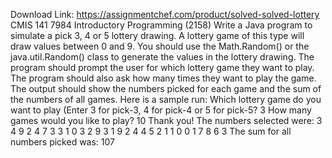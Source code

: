 Download Link: https://assignmentchef.com/product/solved-solved-lottery
<br>
CMIS 141 7984 Introductory Programming (2158) Write a Java program to simulate a pick 3, 4 or 5 lottery drawing. A lottery game of this type will draw values between 0 and 9. You should use the Math.Random() or the java.util.Random() class to generate the values in the lottery drawing. The program should prompt the user for which lottery game they want to play. The program should also ask how many times they want to play the game. The output should show the numbers picked for each game and the sum of the numbers of all games. Here is a sample run: Which lottery game do you want to play (Enter 3 for pick-3, 4 for pick-4 or 5 for pick-5? 3 How many games would you like to play? 10 Thank you! The numbers selected were: 3 4 9 2 4 7 3 3 1 0 3 2 9 3 1 9 2 4 4 5 2 1 1 0 0 1 7 8 6 3 The sum for all numbers picked was: 107